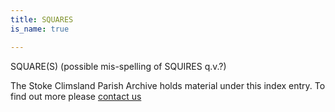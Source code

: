 ```yaml
---
title: SQUARES
is_name: true

---
```


SQUARE(S) (possible mis-spelling of SQUIRES q.v.?)


The Stoke Climsland Parish Archive holds material under this index entry. To find out more please [contact us](/contact/)
